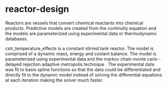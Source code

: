 # reactor-design

Reactors are vessels that convert chemical reactants into chemical products. Predictive models are created from the continuity equation and the models are parameterized using 
experimental data or thermodynamic databases. 

cstr_temperature_effects is a constant stirred tank reactor. The model is comprised of a dynamic mass, energy and coolant balance. The model is parameterized using 
experimental data and the markov chain monte carlo - delayed rejection adaptive metropolis technique . The experimental data was fit to basis
spline functions so that the data could be differentiated and directly fit to the dynamic model instead of solving the differential equations at each iteration making the solver
much faster.

